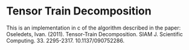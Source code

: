 # Tensor Train Decomposition

This is an implementation in c of the algorithm described in the paper:
Oseledets, Ivan. (2011). Tensor-Train Decomposition. SIAM J. Scientific Computing. 33. 2295-2317. 10.1137/090752286. 


